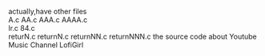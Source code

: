 actually,have other files <br>
A.c AA.c AAA.c AAAA.c <br>
lr.c 84.c <br>
returN.c returnN.c returnNN.c returnNNN.c
the source code about Youtube Music Channel LofiGirl
